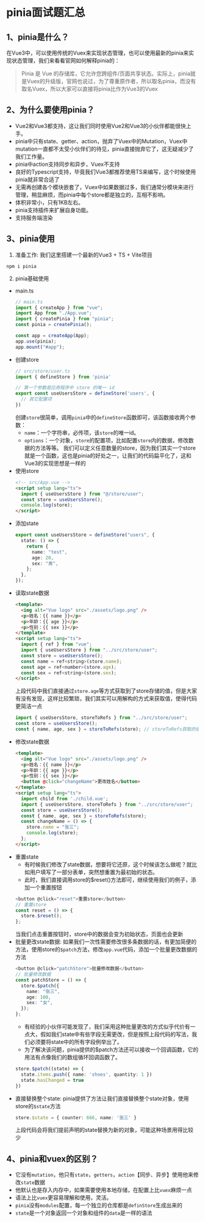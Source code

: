 # pinia面试题汇总
## 1、pinia是什么？
在Vue3中，可以使用传统的Vuex来实现状态管理，也可以使用最新的pinia来实现状态管理，我们来看看官网如何解释pinia的：
> Pinia 是 Vue 的存储库，它允许您跨组件/页面共享状态。实际上，pinia就是Vuex的升级版，官网也说过，为了尊重原作者，所以取名pinia，而没有取名Vuex，所以大家可以直接将pinia比作为Vue3的Vuex


## 2、为什么要使用pinia？
- Vue2和Vue3都支持，这让我们同时使用Vue2和Vue3的小伙伴都能很快上手。
- pinia中只有state、getter、action，抛弃了Vuex中的Mutation，Vuex中mutation一直都不太受小伙伴们的待见，pinia直接抛弃它了，这无疑减少了我们工作量。
- pinia中action支持同步和异步，Vuex不支持
- 良好的Typescript支持，毕竟我们Vue3都推荐使用TS来编写，这个时候使用pinia就非常合适了
- 无需再创建各个模块嵌套了，Vuex中如果数据过多，我们通常分模块来进行管理，稍显麻烦，而pinia中每个store都是独立的，互相不影响。
- 体积非常小，只有1KB左右。
- pinia支持插件来扩展自身功能。
- 支持服务端渲染


## 3、pinia使用
1. 准备工作: 我们这里搭建一个最新的Vue3 + TS + Vite项目
  ```shell
  npm i pinia
  ```
2. pinia基础使用
  - main.ts
    ```ts
    // main.ts
    import { createApp } from "vue";
    import App from "./App.vue";
    import { createPinia } from "pinia";
    const pinia = createPinia();

    const app = createApp(App);
    app.use(pinia);
    app.mount("#app");
    ```
  - 创建store
    ```ts
    // src/store/user.ts
    import { defineStore } from 'pinia'

    // 第一个参数是应用程序中 store 的唯一 id
    export const useUsersStore = defineStore('users', {
      // 其它配置项
    })
    ```
    创建`store`很简单，调用`pinia`中的`defineStore`函数即可，该函数接收两个参数：
    - `name`：一个字符串，必传项，该`store`的唯一id。
    - `options`：一个对象，`store`的配置项，比如配置`store`内的数据，修改数据的方法等等。
    我们可以定义任意数量的store，因为我们其实一个store就是一个函数，这也是pinia的好处之一，让我们的代码扁平化了，这和Vue3的实现思想是一样的
  - 使用store
    ```html
    <!-- src/App.vue -->
    <script setup lang="ts">
      import { useUsersStore } from "@/store/user";
      const store = useUsersStore();
      console.log(store);
    </script>
    ```
  - 添加state
    ```ts
    export const useUsersStore = defineStore("users", {
      state: () => {
        return {
          name: "test",
          age: 20,
          sex: "男",
        };
      },
    });
    ```
  - 读取state数据
    ```html
    <template>
      <img alt="Vue logo" src="./assets/logo.png" />
      <p>姓名：{{ name }}</p>
      <p>年龄：{{ age }}</p>
      <p>性别：{{ sex }}</p>
    </template>
    <script setup lang="ts">
      import { ref } from "vue";
      import { useUsersStore } from "../src/store/user";
      const store = useUsersStore();
      const name = ref<string>(store.name);
      const age = ref<number>(store.age);
      const sex = ref<string>(store.sex);
    </script>
    ```
    上段代码中我们直接通过`store.age`等方式获取到了store存储的值，但是大家有没有发现，这样比较繁琐，我们其实可以用解构的方式来获取值，使得代码更简洁一点
    ```ts
    import { useUsersStore, storeToRefs } from "../src/store/user";
    const store = useUsersStore();
    const { name, age, sex } = storeToRefs(store); // storeToRefs获取的值是响应式的
    ```
  - 修改state数据
    ```html
    <template>
      <img alt="Vue logo" src="./assets/logo.png" />
      <p>姓名：{{ name }}</p>
      <p>年龄：{{ age }}</p>
      <p>性别：{{ sex }}</p>
      <button @click="changeName">更改姓名</button>
    </template>
    <script setup lang="ts">
      import child from './child.vue';
      import { useUsersStore, storeToRefs } from "../src/store/user";
      const store = useUsersStore();
      const { name, age, sex } = storeToRefs(store);
      const changeName = () => {
        store.name = "张三";
        console.log(store);
      };
    </script>
    ```
  - 重置state
    - 有时候我们修改了state数据，想要将它还原，这个时候该怎么做呢？就比如用户填写了一部分表单，突然想重置为最初始的状态。
    - 此时，我们直接调用store的$reset()方法即可，继续使用我们的例子，添加一个重置按钮
    ```ts
    <button @click="reset">重置store</button>
    // 重置store
    const reset = () => {
      store.$reset();
    };
    ```
    当我们点击重置按钮时，store中的数据会变为初始状态，页面也会更新
  - 批量更改state数据: 如果我们一次性需要修改很多条数据的话，有更加简便的方法，使用store的`$patch`方法，修改`app.vue`代码，添加一个批量更改数据的方法
    ```ts
    <button @click="patchStore">批量修改数据</button>
    // 批量修改数据
    const patchStore = () => {
      store.$patch({
        name: "张三",
        age: 100,
        sex: "女",
      });
    };
    ```
    - 有经验的小伙伴可能发现了，我们采用这种批量更改的方式似乎代价有一点大，假如我们state中有些字段无需更改，但是按照上段代码的写法，我们必须要将state中的所有字段例举出了。
    - 为了解决该问题，pinia提供的$patch方法还可以接收一个回调函数，它的用法有点像我们的数组循环回调函数了。
    ```ts
    store.$patch((state) => {
      state.items.push({ name: 'shoes', quantity: 1 })
      state.hasChanged = true
    })
    ```
  - 直接替换整个state: pinia提供了方法让我们直接替换整个state对象，使用store的`$state`方法
    ```ts
    store.$state = { counter: 666, name: '张三' }
    ```
    上段代码会将我们提前声明的state替换为新的对象，可能这种场景用得比较少



## 4、pinia和vuex的区别？
- 它没有`mutation`，他只有`state`，`getters`，`action`【同步、异步】使用他来修改`state`数据
- 他默认也是存入内存中，如果需要使用本地存储，在配置上比`vuex`麻烦一点
- 语法上比`vuex`更容易理解和使用，灵活。
- `pinia`没有`modules`配置，每一个独立的仓库都是`definStore`生成出来的
- `state`是一个对象返回一个对象和组件的`data`是一样的语法


